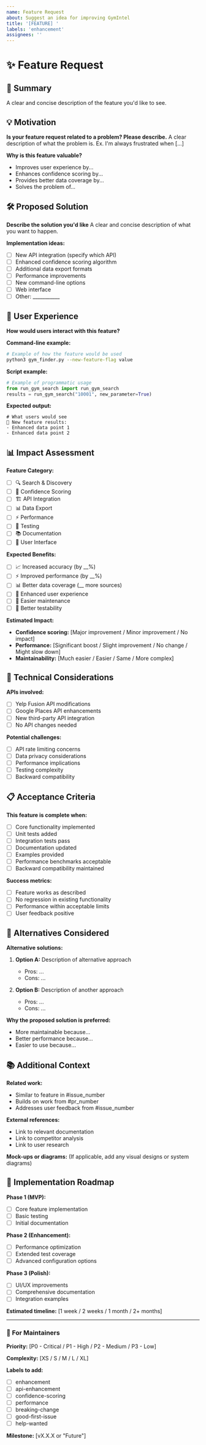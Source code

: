 ```yaml
---
name: Feature Request
about: Suggest an idea for improving GymIntel
title: '[FEATURE] '
labels: 'enhancement'
assignees: ''
---
```


# ✨ Feature Request

## 🎯 Summary
A clear and concise description of the feature you'd like to see.

## 💡 Motivation
**Is your feature request related to a problem? Please describe.**
A clear description of what the problem is. Ex. I'm always frustrated when [...]

**Why is this feature valuable?**
- Improves user experience by...
- Enhances confidence scoring by...
- Provides better data coverage by...
- Solves the problem of...

## 🛠️ Proposed Solution
**Describe the solution you'd like**
A clear and concise description of what you want to happen.

**Implementation ideas:**
- [ ] New API integration (specify which API)
- [ ] Enhanced confidence scoring algorithm
- [ ] Additional data export formats
- [ ] Performance improvements
- [ ] New command-line options
- [ ] Web interface
- [ ] Other: ___________

## 🎨 User Experience
**How would users interact with this feature?**

**Command-line example:**
```bash
# Example of how the feature would be used
python3 gym_finder.py --new-feature-flag value
```

**Script example:**
```python
# Example of programmatic usage
from run_gym_search import run_gym_search
results = run_gym_search("10001", new_parameter=True)
```

**Expected output:**
```
# What users would see
🎯 New feature results:
- Enhanced data point 1
- Enhanced data point 2
```

## 📊 Impact Assessment
**Feature Category:**
- [ ] 🔍 Search & Discovery
- [ ] 🧠 Confidence Scoring
- [ ] 🏗️ API Integration
- [ ] 📊 Data Export
- [ ] ⚡ Performance
- [ ] 🧪 Testing
- [ ] 📚 Documentation
- [ ] 🎨 User Interface

**Expected Benefits:**
- [ ] 📈 Increased accuracy (by __%)
- [ ] ⚡ Improved performance (by __%)
- [ ] 📊 Better data coverage (__ more sources)
- [ ] 🎯 Enhanced user experience
- [ ] 🔧 Easier maintenance
- [ ] 🧪 Better testability

**Estimated Impact:**
- **Confidence scoring:** [Major improvement / Minor improvement / No impact]
- **Performance:** [Significant boost / Slight improvement / No change / Might slow down]
- **Maintainability:** [Much easier / Easier / Same / More complex]

## 🔧 Technical Considerations
**APIs involved:**
- [ ] Yelp Fusion API modifications
- [ ] Google Places API enhancements  
- [ ] New third-party API integration
- [ ] No API changes needed

**Potential challenges:**
- [ ] API rate limiting concerns
- [ ] Data privacy considerations
- [ ] Performance implications
- [ ] Testing complexity
- [ ] Backward compatibility

## 📋 Acceptance Criteria
**This feature is complete when:**
- [ ] Core functionality implemented
- [ ] Unit tests added
- [ ] Integration tests pass
- [ ] Documentation updated
- [ ] Examples provided
- [ ] Performance benchmarks acceptable
- [ ] Backward compatibility maintained

**Success metrics:**
- [ ] Feature works as described
- [ ] No regression in existing functionality
- [ ] Performance within acceptable limits
- [ ] User feedback positive

## 🔗 Alternatives Considered
**Alternative solutions:**
1. **Option A:** Description of alternative approach
   - Pros: ...
   - Cons: ...

2. **Option B:** Description of another approach
   - Pros: ...
   - Cons: ...

**Why the proposed solution is preferred:**
- More maintainable because...
- Better performance because...
- Easier to use because...

## 📚 Additional Context
**Related work:**
- Similar to feature in #issue_number
- Builds on work from #pr_number
- Addresses user feedback from #issue_number

**External references:**
- Link to relevant documentation
- Link to competitor analysis
- Link to user research

**Mock-ups or diagrams:**
(If applicable, add any visual designs or system diagrams)

## 🎯 Implementation Roadmap
**Phase 1 (MVP):**
- [ ] Core feature implementation
- [ ] Basic testing
- [ ] Initial documentation

**Phase 2 (Enhancement):**
- [ ] Performance optimization
- [ ] Extended test coverage
- [ ] Advanced configuration options

**Phase 3 (Polish):**
- [ ] UI/UX improvements
- [ ] Comprehensive documentation
- [ ] Integration examples

**Estimated timeline:** [1 week / 2 weeks / 1 month / 2+ months]

---

### 🚀 For Maintainers

**Priority:** [P0 - Critical / P1 - High / P2 - Medium / P3 - Low]

**Complexity:** [XS / S / M / L / XL]

**Labels to add:**
- [ ] enhancement
- [ ] api-enhancement
- [ ] confidence-scoring
- [ ] performance
- [ ] breaking-change
- [ ] good-first-issue
- [ ] help-wanted

**Milestone:** [vX.X.X or "Future"]